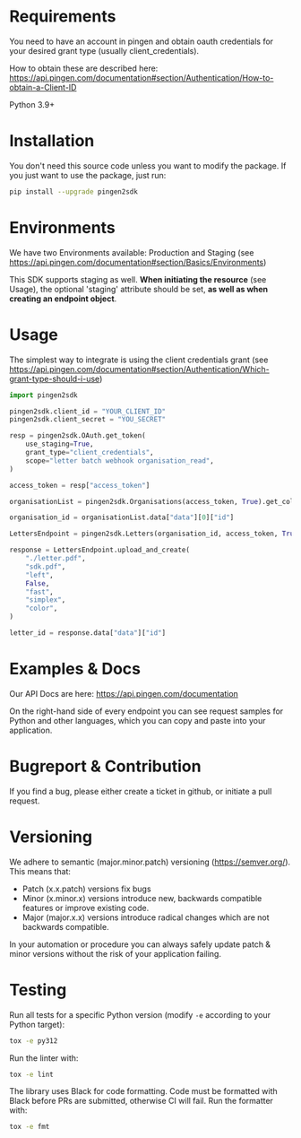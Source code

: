 # Requirements

You need to have an account in pingen and obtain oauth credentials for your desired grant type (usually client_credentials).

How to obtain these are described here: https://api.pingen.com/documentation#section/Authentication/How-to-obtain-a-Client-ID

Python 3.9+

# Installation

You don't need this source code unless you want to modify the package. If you just want to use the package, just run:

```sh
pip install --upgrade pingen2sdk
```

# Environments

We have two Environments available: Production and Staging (see https://api.pingen.com/documentation#section/Basics/Environments)

This SDK supports staging as well. **When initiating the resource** (see Usage), the optional 'staging' attribute should be set, **as well as when creating an endpoint object**.

# Usage

The simplest way to integrate is using the client credentials grant (see https://api.pingen.com/documentation#section/Authentication/Which-grant-type-should-i-use)

```python
import pingen2sdk

pingen2sdk.client_id = "YOUR_CLIENT_ID"
pingen2sdk.client_secret = "YOU_SECRET"

resp = pingen2sdk.OAuth.get_token(
    use_staging=True,
    grant_type="client_credentials",
    scope="letter batch webhook organisation_read",
)

access_token = resp["access_token"]

organisationList = pingen2sdk.Organisations(access_token, True).get_collection()

organisation_id = organisationList.data["data"][0]["id"]

LettersEndpoint = pingen2sdk.Letters(organisation_id, access_token, True)

response = LettersEndpoint.upload_and_create(
    "./letter.pdf",
    "sdk.pdf",
    "left",
    False,
    "fast",
    "simplex",
    "color",
)

letter_id = response.data["data"]["id"]
```

# Examples & Docs

Our API Docs are here: https://api.pingen.com/documentation

On the right-hand side of every endpoint you can see request samples for Python and other languages, which you can copy and paste into your application.

# Bugreport & Contribution

If you find a bug, please either create a ticket in github, or initiate a pull request.

# Versioning

We adhere to semantic (major.minor.patch) versioning (https://semver.org/). This means that:
* Patch (x.x.patch) versions fix bugs
* Minor (x.minor.x) versions introduce new, backwards compatible features or improve existing code.
* Major (major.x.x) versions introduce radical changes which are not backwards compatible.

In your automation or procedure you can always safely update patch & minor versions without the risk of your application failing.

# Testing

Run all tests for a specific Python version (modify `-e` according to your Python target):

```sh
tox -e py312
```

Run the linter with:

```sh
tox -e lint
```

The library uses Black for code formatting. Code must be formatted
with Black before PRs are submitted, otherwise CI will fail. Run the formatter
with:

```sh
tox -e fmt
```
